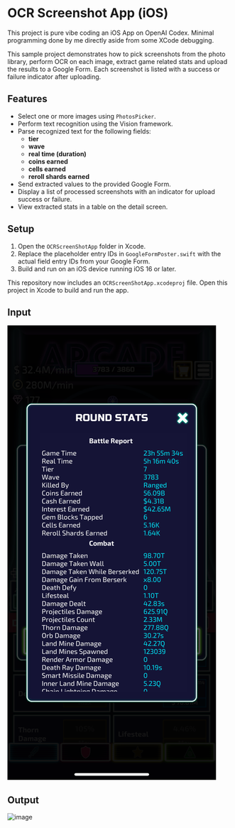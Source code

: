 # OCR Screenshot App (iOS)

This project is pure vibe coding an iOS App on OpenAI Codex. Minimal programming done by me directly aside from some XCode debugging.

This sample project demonstrates how to pick screenshots from the photo library, perform OCR on each image, extract game related stats and upload the results to a Google Form. Each screenshot is listed with a success or failure indicator after uploading.

## Features

- Select one or more images using `PhotosPicker`.
- Perform text recognition using the Vision framework.
- Parse recognized text for the following fields:
  - **tier**
  - **wave**
  - **real time (duration)**
  - **coins earned**
  - **cells earned**
  - **reroll shards earned**
- Send extracted values to the provided Google Form.
- Display a list of processed screenshots with an indicator for upload success or failure.
- View extracted stats in a table on the detail screen.

## Setup

1. Open the `OCRScreenShotApp` folder in Xcode.
2. Replace the placeholder entry IDs in `GoogleFormPoster.swift` with the actual field entry IDs from your Google Form.
3. Build and run on an iOS device running iOS 16 or later.

This repository now includes an `OCRScreenShotApp.xcodeproj` file. Open this project in Xcode to build and run the app.

## Input

![example](https://github.com/gavingmiller/ocr-screen-shot-app/blob/main/OCRScreenShotApp/OCRScreenShotApp/example.png)

## Output

<img width="335" alt="image" src="https://github.com/user-attachments/assets/c6a95b3e-9c42-473e-b5f7-c3ff2b7be78f" />
